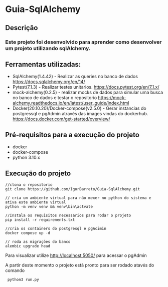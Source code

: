 # Guia-SqlAlchemy
## Descrição
### Este projeto foi desenvolvido para aprender como desenvolver um projeto utilizando sqlAlchemy.
## Ferramentas utilizadas:
- SqlAlchemy(1.4.42) - Realizar as queries no banco de dados
    https://docs.sqlalchemy.org/en/14/
- Pytest(7.1.3) - Realizar testes unitarios.
    https://docs.pytest.org/en/7.1.x/
- mock-alchemy(0.2.5) - realizar mocks de dados para simular uma busca no banco de dados e testar o repositorio 
    https://mock-alchemy.readthedocs.io/en/latest/user_guide/index.html
- Docker(20.10.20)/Docker-compose(v2.5.0) - Gerar instancias do postgressql e pgAdmin através das images vindas do dockerhub.
    https://docs.docker.com/get-started/overview/
## Pré-requisitos para a execução do projeto
- docker
- docker-compose
- python 3.10.x

## Execução do projeto
```console
//clona o repositorio
git clone https://github.com/IgorBarreto/Guia-SqlAlchemy.git
```
```console
// cria um ambiente virtual para não mexer no python do sistema e ativa este ambiente virtual
python -m venv venv && venv\bin\actvate
```
```console
//Instala os requisitos necessarios para rodar o projeto
pip install -r requirements.txt
```
```
//cria os containers do postgresql e pgAcimin
docker compose up -d
```

```
// roda as migrações do banco
alembic upgrade head
```

Para visualizar utilize <http://localhost:5050/> para acessar o pgAdmin

A partir deste momento o projeto está pronto para ser
rodado atavés do comando 
```console
 python3 run.py
```
